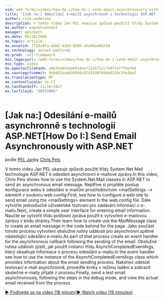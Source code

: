 ```yaml
---
uid: web-forms/videos/how-do-i/how-do-i-send-email-asynchronously-with-aspnet
title: '[Jak na:] Odesílání e-mailů asynchronně s technologií ASP.NET | Microsoft Docs'
author: rick-anderson
description: V tomto videu Jan PEL ukazuje způsob použití třídy System.Net.Mail technologie ASP.NET k odeslání asynchronní e-mailové zprávy. Nejdříve si projděte postup konfigurace webového serveru...
ms.author: aspnetcontent
manager: wpickett
ms.date: 09/24/2008
ms.topic: article
ms.assetid: 77a5c8fa-ebb2-426d-b56b-a5a98a46b516
ms.technology: dotnet-webforms
ms.prod: .net-framework
msc.legacyurl: /web-forms/videos/how-do-i/how-do-i-send-email-asynchronously-with-aspnet
msc.type: video
ms.openlocfilehash: a9e35a8fe3a6918da712e5f12c75937ef7f6e76d
ms.sourcegitcommit: 9a9483aceb34591c97451997036a9120c3fe2baf
ms.translationtype: MT
ms.contentlocale: cs-CZ
ms.lasthandoff: 11/10/2017
ms.locfileid: "26572065"
---
```

<a name="how-do-i-send-email-asynchronously-with-aspnet"></a><span data-ttu-id="b1a56-104">[Jak na:] Odesílání e-mailů asynchronně s technologií ASP.NET</span><span class="sxs-lookup"><span data-stu-id="b1a56-104">[How Do I:] Send Email Asynchronously with ASP.NET</span></span>
====================
<span data-ttu-id="b1a56-105">podle [PEL Jan](https://twitter.com/chrispels)</span><span class="sxs-lookup"><span data-stu-id="b1a56-105">by [Chris Pels](https://twitter.com/chrispels)</span></span>

<span data-ttu-id="b1a56-106">V tomto videu Jan PEL ukazuje způsob použití třídy System.Net.Mail technologie ASP.NET k odeslání asynchronní e-mailové zprávy.</span><span class="sxs-lookup"><span data-stu-id="b1a56-106">In this video, Chris Pels shows how to use the System.Net.Mail classes in ASP.NET to send an asynchronous email message.</span></span> <span data-ttu-id="b1a56-107">Nejdříve si projděte postup konfigurace webu k odesílání e-mailům prostřednictvím &lt;mailSettings –&gt; element v souboru web.config.</span><span class="sxs-lookup"><span data-stu-id="b1a56-107">First, see how to configure a web site to send email using the &lt;mailSettings&gt; element in the web.config file.</span></span> <span data-ttu-id="b1a56-108">Dále vytvořte jednoduché uživatelské rozhraní pro zadávání informací o e-mailu.</span><span class="sxs-lookup"><span data-stu-id="b1a56-108">Next, create a simple user interface for entering email information.</span></span> <span data-ttu-id="b1a56-109">Naučte se vytvořit třídu poštovní zpráva použít k vytvoření e-mailovou zprávu v kódu stránky.</span><span class="sxs-lookup"><span data-stu-id="b1a56-109">Then learn how to create use the MailMessage class to create an email message in the code behind for the page.</span></span> <span data-ttu-id="b1a56-110">Jako součást tohoto procesu vytvoření obslužné rutiny události pro asynchronní zpětné následující odesílání e-mailu.</span><span class="sxs-lookup"><span data-stu-id="b1a56-110">As part of that process create an event handler for the asynchronous callback following the sending of the email.</span></span> <span data-ttu-id="b1a56-111">Obslužná rutina události zjistit, jak použít instanci třídy AsynchCompletedEventArgs, který obsahuje informace o procesu odesílání e-mailu.</span><span class="sxs-lookup"><span data-stu-id="b1a56-111">In the event handler see how to use the instance of the AsynchCompletedEventArgs class which provides information about the email sending process.</span></span> <span data-ttu-id="b1a56-112">Nakonec odeslat testovací e-mail asynchronně, proveďte kroky v režimu ladění a zobrazit skutečné e-maily přijaté z procesu.</span><span class="sxs-lookup"><span data-stu-id="b1a56-112">Finally, send a test email asynchronously, following the steps in the debug mode, and view the actual email received from the process.</span></span>

[<span data-ttu-id="b1a56-113">&#9654; Podívejte se na video (18 minuty)</span><span class="sxs-lookup"><span data-stu-id="b1a56-113">&#9654; Watch video (18 minutes)</span></span>](https://channel9.msdn.com/Blogs/ASP-NET-Site-Videos/how-do-i-send-email-asynchronously-with-aspnet)
